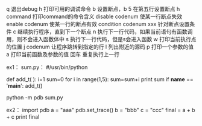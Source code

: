 q  退出debug
h  打印可用的调试命令
b  设置断点，b 5 在第五行设置断点
h command  打印command的命令含义
disable codenum  使某一行断点失效
enable codenum   使某一行的断点有效
condition codenum xxx  针对断点设置条件
c    继续执行程序，直到下一个断点
n    执行下一行代码，如果当前语句有函数调用，则不会进入函数体中
s    执行下一行代码，但是s会进入函数
w    打印当前执行点的位置
j    codenum  让程序跳转到指定的行
l    列出附近的源码
p    打印一个参数的值
a    打印当前函数及参数的值
回车  重复执行上一行

ex1：
sum.py：
#/usr/bin/python

def add_t( ):
    i=1
    sum=0
    for i in range(1,5):
        sum=sum+i
        print sum
if __name__ == '__main__':
    add_t()
    
python -m pdb sum.py   

ex2：
import pdb
a = "aaa"
pdb.set_trace()
b = "bbb"
c = "ccc"
final = a + b + c
print final
